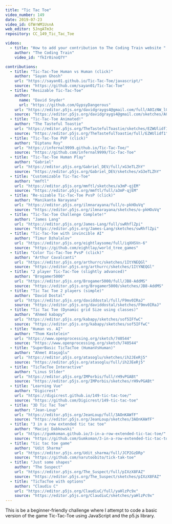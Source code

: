 ```yaml
---
title: "Tic Tac Toe"
video_number: 149
date: 2019-07-23
video_id: GTWrWM1UsnA
web_editor: 5JngATm3c
repository: CC_149_Tic_Tac_Toe

videos:
  - title: "How to add your contribution to The Coding Train website "
    author: "The Coding Train"
    video_id: "fkIr0inoQ7Y"

contributions:
  - title: "Tic-Tac-Toe Human vs Human (click)"
    author: "Sayan Ghosh"
    url: "https://sayan01.github.io/Tic-Tac-Toe/javascript/"
    source: "https://github.com/sayan01/Tic-Tac-Toe"
  - title: "Resizable Tic-Tac-Toe"
    author:
      name: "David Snyder"
      url: "https://github.com/GypsyDangerous"
    url: "https://editor.p5js.org/davidgraygs4@gmail.com/full/A0IzNW_l0"
    source: "https://editor.p5js.org/davidgraygs4@gmail.com/sketches/A0IzNW_l0"
  - title: "Tic-Tac-Toe Animated!"
    author: "The Tasteful Toastie"
    url: "https://editor.p5js.org/TheTastefulToastie/sketches/EZWUlidf1"
    source: "https://editor.p5js.org/TheTastefulToastie/full/EZWUlidf1"
  - title: "Tic-Tac-Toe PVP (click)"
    author: "Diptanu Roy"
    url: "https://infernal9999.github.io/Tic-Tac-Toe/"
    source: "https://github.com/infernal9999/Tic-Tac-Toe"
  - title: "Tic-Tac-Toe Human Play"
    author: "Gabriel"
    url: "https://editor.p5js.org/Gabriel_DEV/full/xG3eTLZhY"
    source: "https://editor.p5js.org/Gabriel_DEV/sketches/xG3eTLZhY"
  - title: "Customizable Tic-Tac-Toe"
    author: "mmftl"
    url: "https://editor.p5js.org/mmftl/sketches/a3mP-qjEM"
    source: "https://editor.p5js.org/mmftl/full/a3mP-qjEM"
  - title: "Re-sizable Tic-Tac-Toe PvsP (click)"
    author: "Manikanta Narayana"
    url: "https://editor.p5js.org/ilmnarayana/full/o-pkHOuVq"
    source: "https://editor.p5js.org/ilmnarayana/sketches/o-pkHOuVq"
  - title: "Tic-Tac-Toe Challenge Complete!"
    author: "James Lang"
    url: "https://editor.p5js.org/James-Lang/full/swRhflZpi"
    source: "https://editor.p5js.org/James-Lang/sketches/swRhflZpi"
  - title: "Tic-Tac-Toe with invincible AI"
    author: "Timur Dzhalalov"
    url: "https://editor.p5js.org/eightlaysome/full/iqXHSVn-6"
    source: "https://github.com/eightlay/world_tree_games"
  - title: "Color Tic-Tac-Toe PvsP (click)"
    author: "Arthur Cavalcanti"
    url: "https://editor.p5js.org/arthurrc/sketches/1ItYNEQGl"
    source: "https://editor.p5js.org/arthurrc/sketches/1ItYNEQGl"
  - title: "2 player Tic-Tac-Toe (slightly advanced)"
    author: "Brogamer5000"
    url: "https://editor.p5js.org/Brogamer5000/full/JB8-AddMS"
    source: "https://editor.p5js.org/Brogamer5000/sketches/JB8-AddMS"
  - title: "Tic Tac Toe 2 players (simple)"
    author: "David Dostal"
    url: "https://editor.p5js.org/daviddostal/full/F9mv0IRaJ"
    source: "https://editor.p5js.org/daviddostal/sketches/F9mv0IRaJ"
  - title: "Tic Tac Toe (Dynamic grid Size using classes)"
    author: "Ahmed kabapy"
    url: "https://editor.p5js.org/kabapy/sketches/sof5IFfwC"
    source: "https://editor.p5js.org/kabapy/sketches/sof5IFfwC"
  - title: "Human vs. AI"
    author: "Thom Kastelein"
    url: "https://www.openprocessing.org/sketch/740544"
    source: "https://www.openprocessing.org/sketch/740544"
  - title: "SuperBasic TicTacToe (HumanVsHuman)"
    author: "Ahmet Ataşoğlu"
    url: "https://editor.p5js.org/atasoglu/sketches/ih2JEeRj5"
    source: "https://editor.p5js.org/atasoglu/full/ih2JEeRj5"
  - title: "TicTacToe Interactive"
    author: "Linus Stlder"
    url: "https://editor.p5js.org/IMPorbis/full/rH9vPGABt"
    source: "https://editor.p5js.org/IMPorbis/sketches/rH9vPGABt"
  - title: "Learning Vue"
    author: "Digicrest"
    url: "https://digicrest.github.io/149-tic-tac-toe/"
    source: "https://github.com/Digicrest/149-tic-tac-toe"
  - title: "3D Tic Tac Toe"
    author: "Jean-Loup"
    url: "https://editor.p5js.org/JeanLoup/full/3AOnKAWfF"
    source: "https://editor.p5js.org/JeanLoup/sketches/3AOnKAWfF"
  - title: "3 in a row extended tic tac toe"
    author: "Maciej Dabkowski"
    url: "https://gumkoman.github.io/3-in-a-row-extended-tic-tac-toe/"
    source: "https://github.com/Gumkoman/3-in-a-row-extended-tic-tac-toe"
  - title: "tic tac toe game"
    author: "Udit Sharma"
    url: "https://editor.p5js.org/Udit_sharma/full/JCP2GzDRp"
    source: "https://github.com/narutoobito/tick-tak-toe"
  - title: "Just some shapes"
    author: "The Suspect"
    url: "https://editor.p5js.org/The_Suspect/full/pIXzX8FAZ"
    source: "https://editor.p5js.org/The_Suspect/sketches/pIXzX8FAZ"
  - title: "TicTacToe with options"
    author: "Claudiu C"
    url: "https://editor.p5js.org/ClaudiuC/full/yaHlzPc9x"
    source: "https://editor.p5js.org/ClaudiuC/sketches/yaHlzPc9x"
---
```

This is be a beginner-friendly challenge where I attempt to code a basic version of the game Tic-Tac-Toe using JavaScript and the p5.js library.
